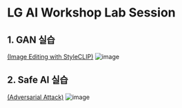 # LG AI Workshop Lab Session

## 1. GAN 실습
[(Image Editing with StyleCLIP)](https://github.com/hwanhuh/LG_AI_Lab/blob/main/Image_Editing_with_StyleCLIP.ipynb)
![image](https://user-images.githubusercontent.com/19833216/148027099-af9ca0a5-b2e0-443d-a393-845a59269f8d.png)


## 2. Safe AI 실습
[(Adversarial Attack)](https://github.com/hwanhuh/LG_AI_Lab/blob/main/Adversarial_Attack.ipynb)
![image](https://user-images.githubusercontent.com/19833216/148027179-802dabbf-ade8-44e8-8b09-32cd6c2bf735.png)
